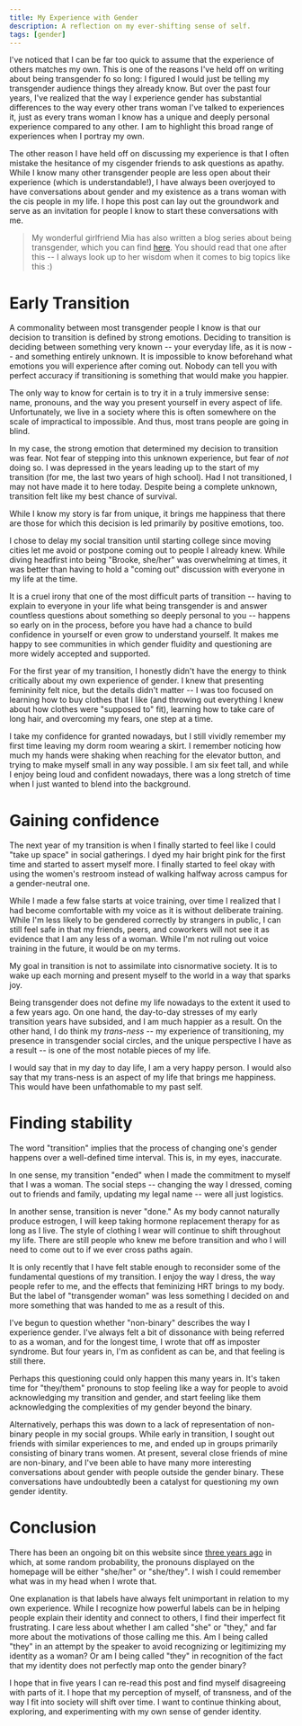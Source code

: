 ```yaml
---
title: My Experience with Gender
description: A reflection on my ever-shifting sense of self.
tags: [gender]
---
```


I've noticed that I can be far too quick to assume that the experience of others matches my own. This is one of the reasons I've held off on writing about being transgender fo so long: I figured I would just be telling my transgender audience things they already know. But over the past four years, I've realized that the way I experience gender has substantial differences to the way every other trans woman I've talked to experiences it, just as every trans woman I know has a unique and deeply personal experience compared to any other. I am to highlight this broad range of experiences when I portray my own.

The other reason I have held off on discussing my experience is that I often mistake the hesitance of my cisgender friends to ask questions as apathy. While I know many other transgender people are less open about their experience (which is understandable!), I have always been overjoyed to have conversations about gender and my existence as a trans woman with the cis people in my life. I hope this post can lay out the groundwork and serve as an invitation for people I know to start these conversations with me.

> My wonderful girlfriend Mia has also written a blog series about being transgender, which you can find [here](https://miakizz.quest/posts/trans1). You should read that one after this -- I always look up to her wisdom when it comes to big topics like this :)

# Early Transition

A commonality between most transgender people I know is that our decision to transition is defined by strong emotions. Deciding to transition is deciding between something very known -- your everyday life, as it is now -- and something entirely unknown. It is impossible to know beforehand what emotions you will experience after coming out. Nobody can tell you with perfect accuracy if transitioning is something that would make you happier.

The only way to know for certain is to try it in a truly immersive sense: name, pronouns, and the way you present yourself in every aspect of life. Unfortunately, we live in a society where this is often somewhere on the scale of impractical to impossible. And thus, most trans people are going in blind.

In my case, the strong emotion that determined my decision to transition was fear. Not fear of stepping into this unknown experience, but fear of _not_ doing so. I was depressed in the years leading up to the start of my transition (for me, the last two years of high school). Had I not transitioned, I may not have made it to here today. Despite being a complete unknown, transition felt like my best chance of survival.

While I know my story is far from unique, it brings me happiness that there are those for which this decision is led primarily by positive emotions, too.

I chose to delay my social transition until starting college since moving cities let me avoid or postpone coming out to people I already knew. While diving headfirst into being "Brooke, she/her" was overwhelming at times, it was better than having to hold a "coming out" discussion with everyone in my life at the time.

It is a cruel irony that one of the most difficult parts of transition -- having to explain to everyone in your life what being transgender is and answer countless questions about something so deeply personal to you -- happens so early on in the process, before you have had a chance to build confidence in yourself or even grow to understand yourself. It makes me happy to see communities in which gender fluidity and questioning are more widely accepted and supported.

For the first year of my transition, I honestly didn't have the energy to think critically about my own experience of gender. I knew that presenting femininity felt nice, but the details didn't matter -- I was too focused on learning how to buy clothes that I like (and throwing out everything I knew about how clothes were "supposed to" fit), learning how to take care of long hair, and overcoming my fears, one step at a time.

I take my confidence for granted nowadays, but I still vividly remember my first time leaving my dorm room wearing a skirt. I remember noticing how much my hands were shaking when reaching for the elevator button, and trying to make myself small in any way possible. I am six feet tall, and while I enjoy being loud and confident nowadays, there was a long stretch of time when I just wanted to blend into the background.

# Gaining confidence

The next year of my transition is when I finally started to feel like I could "take up space" in social gatherings. I dyed my hair bright pink for the first time and started to assert myself more. I finally started to feel okay with using the women's restroom instead of walking halfway across campus for a gender-neutral one.

While I made a few false starts at voice training, over time I realized that I had become comfortable with my voice as it is without deliberate training. While I'm less likely to be gendered correctly by strangers in public, I can still feel safe in that my friends, peers, and coworkers will not see it as evidence that I am any less of a woman. While I'm not ruling out voice training in the future, it would be on my terms.

My goal in transition is not to assimilate into cisnormative society. It is to wake up each morning and present myself to the world in a way that sparks joy.

Being transgender does not define my life nowadays to the extent it used to a few years ago. On one hand, the day-to-day stresses of my early transition years have subsided, and I am much happier as a result. On the other hand, I do think my _trans-ness_ -- my experience of transitioning, my presence in transgender social circles, and the unique perspective I have as a result -- is one of the most notable pieces of my life.

I would say that in my day to day life, I am a very happy person. I would also say that my trans-ness is an aspect of my life that brings me happiness. This would have been unfathomable to my past self.

# Finding stability

The word "transition" implies that the process of changing one's gender happens over a well-defined time interval. This is, in my eyes, inaccurate.

In one sense, my transition "ended" when I made the commitment to myself that I was a woman. The social steps -- changing the way I dressed, coming out to friends and family, updating my legal name -- were all just logistics.

In another sense, transition is never "done." As my body cannot naturally produce estrogen, I will keep taking hormone replacement therapy for as long as I live. The style of clothing I wear will continue to shift throughout my life. There are still people who knew me before transition and who I will need to come out to if we ever cross paths again.

It is only recently that I have felt stable enough to reconsider some of the fundamental questions of my transition. I enjoy the way I dress, the way people refer to me, and the effects that feminizing HRT brings to my body. But the label of "transgender woman" was less something I decided on and more something that was handed to me as a result of this.

I've begun to question whether "non-binary" describes the way I experience gender. I've always felt a bit of dissonance with being referred to as a woman, and for the longest time, I wrote that off as imposter syndrome. But four years in, I'm as confident as can be, and that feeling is still there.

Perhaps this questioning could only happen this many years in. It's taken time for "they/them" pronouns to stop feeling like a way for people to avoid acknowledging my transition and gender, and start feeling like them acknowledging the complexities of my gender beyond the binary.

Alternatively, perhaps this was down to a lack of representation of non-binary people in my social groups. While early in transition, I sought out friends with similar experiences to me, and ended up in groups primarily consisting of binary trans women. At present, several close friends of mine are non-binary, and I've been able to have many more interesting conversations about gender with people outside the gender binary. These conversations have undoubtedly been a catalyst for questioning my own gender identity.

# Conclusion

There has been an ongoing bit on this website since [three years ago](https://github.com/breqdev/breq.dev/commit/d054f38bb5fc75b07d22fcc479dee654eb7de815) in which, at some random probability, the pronouns displayed on the homepage will be either "she/her" or "she/they". I wish I could remember what was in my head when I wrote that.

One explanation is that labels have always felt unimportant in relation to my own experience. While I recognize how powerful labels can be in helping people explain their identity and connect to others, I find their imperfect fit frustrating. I care less about whether I am called "she" or "they," and far more about the motivations of those calling me this. Am I being called "they" in an attempt by the speaker to avoid recognizing or legitimizing my identity as a woman? Or am I being called "they" in recognition of the fact that my identity does not perfectly map onto the gender binary?

I hope that in five years I can re-read this post and find myself disagreeing with parts of it. I hope that my perception of myself, of transness, and of the way I fit into society will shift over time. I want to continue thinking about, exploring, and experimenting with my own sense of gender identity.
